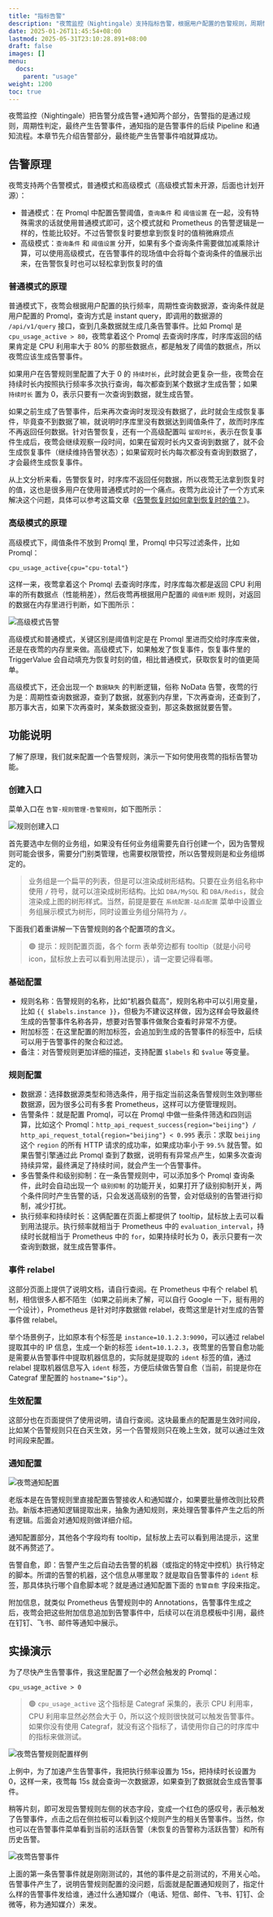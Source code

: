 ```yaml
---
title: "指标告警"
description: "夜莺监控（Nightingale）支持指标告警，根据用户配置的告警规则，周期性查询数据源，当数据源中的数据满足告警阈值时，触发告警。"
date: 2025-01-26T11:45:54+08:00
lastmod: 2025-05-31T23:10:28.891+08:00
draft: false
images: []
menu:
  docs:
    parent: "usage"
weight: 1200
toc: true
---
```


夜莺监控（Nightingale）把告警分成告警+通知两个部分，告警指的是通过规则，周期性判定，最终产生告警事件，通知指的是告警事件的后续 Pipeline 和通知流程。本章节先介绍告警部分，最终能产生告警事件咱就算成功。

## 告警原理

夜莺支持两个告警模式，普通模式和高级模式（高级模式暂未开源，后面也计划开源）：

- 普通模式：在 Promql 中配置告警阈值，`查询条件` 和 `阈值设置` 在一起，没有特殊需求的话就使用普通模式即可，这个模式就和 Prometheus 的告警逻辑是一样的，性能比较好。不过告警恢复时要想拿到恢复时的值稍微麻烦点
- 高级模式：`查询条件` 和 `阈值设置` 分开，如果有多个查询条件需要做加减乘除计算，可以使用高级模式，在告警事件的现场值中会将每个查询条件的值展示出来，在告警恢复时也可以轻松拿到恢复时的值

### 普通模式的原理

普通模式下，夜莺会根据用户配置的执行频率，周期性查询数据源，查询条件就是用户配置的 Promql，查询方式是 instant query，即调用的数据源的 `/api/v1/query` 接口，查到几条数据就生成几条告警事件。比如 Promql 是 `cpu_usage_active > 80`，夜莺拿着这个 Promql 去查询时序库，时序库返回的结果肯定是 CPU 利用率大于 80% 的那些数据点，都是触发了阈值的数据点，所以夜莺应该生成告警事件。

如果用户在告警规则里配置了大于 0 的 `持续时长`，此时就会更复杂一些，夜莺会在持续时长内按照执行频率多次执行查询，每次都查到某个数据才生成告警；如果 `持续时长` 置为 0，表示只要有一次查询到数据，就生成告警。

如果之前生成了告警事件，后来再次查询时发现没有数据了，此时就会生成恢复事件，毕竟查不到数据了嘛，就说明时序库里没有数据达到阈值条件了，故而时序库不再返回任何数据。针对告警恢复，还有一个高级配置叫 `留观时长`，表示在恢复事件生成后，夜莺会继续观察一段时间，如果在留观时长内又查询到数据了，就不会生成恢复事件（继续维持告警状态）；如果留观时长内每次都没有查询到数据了，才会最终生成恢复事件。

从上文分析来看，告警恢复时，时序库不返回任何数据，所以夜莺无法拿到恢复时的值，这也是很多用户在使用普通模式时的一个痛点。夜莺为此设计了一个方式来解决这个问题，具体可以参考这篇文章《[告警恢复时如何拿到恢复时的值？](https://flashcat.cloud/blog/nightingale-release-v7.0.0.beta10/)》。

### 高级模式的原理

高级模式下，阈值条件不放到 Promql 里，Promql 中只写过滤条件，比如 Promql：

```
cpu_usage_active{cpu="cpu-total"}
```

这样一来，夜莺拿着这个 Promql 去查询时序库，时序库每次都是返回 CPU 利用率的所有数据点（性能稍差），然后夜莺再根据用户配置的 `阈值判断` 规则，对返回的数据在内存里进行判断，如下图所示：

<img src="/img/usage/metric-alerting/01.png" alt="高级模式告警"/>

高级模式和普通模式，关键区别是阈值判定是在 Promql 里进而交给时序库来做，还是在夜莺的内存里来做。高级模式下，如果触发了恢复事件，恢复事件里的 TriggerValue 会自动填充为恢复时刻的值，相比普通模式，获取恢复时的值更简单。

高级模式下，还会出现一个 `数据缺失` 的判断逻辑，俗称 NoData 告警，夜莺的行为是：周期性查询数据源，查到了数据，就塞到内存里，下次再查询，还查到了，那万事大吉，如果下次再查时，某条数据没查到，那这条数据就要告警。

## 功能说明

了解了原理，我们就来配置一个告警规则，演示一下如何使用夜莺的指标告警功能。

### 创建入口

菜单入口在 `告警-规则管理-告警规则`，如下图所示：

<img src="/img/usage/metric-alerting/02.png" alt="规则创建入口"/>

首先要选中左侧的业务组，如果没有任何业务组需要先自行创建一个，因为告警规则可能会很多，需要分门别类管理，也需要权限管控，所以告警规则是和业务组绑定的。

> 业务组是一个扁平的列表，但是可以渲染成树形结构。只要在业务组名称中使用 `/` 符号，就可以渲染成树形结构。比如 `DBA/MySQL` 和 `DBA/Redis`，就会渲染成上图的树形样式。当然，前提是要在 `系统配置-站点配置` 菜单中设置业务组展示模式为树形，同时设置业务组分隔符为 `/`。

下面我们着重讲解一下告警规则的各个配置项的含义。

> 🟢 提示：规则配置页面，各个 form 表单旁边都有 tooltip（就是小问号 icon，鼠标放上去可以看到用法提示），请一定要记得看哪。

### 基础配置

- 规则名称：告警规则的名称，比如“机器负载高”，规则名称中可以引用变量，比如 `{{ $labels.instance }}`，但极为不建议这样做，因为这样会导致最终生成的告警事件名称各异，想要对告警事件做聚合查看时非常不方便。
- 附加标签：在这里配置的附加标签，会追加到生成的告警事件的标签中，后续可以用于告警事件的聚合和过滤。
- 备注：对告警规则更加详细的描述，支持配置 `$labels` 和 `$value` 等变量。

### 规则配置

- 数据源：选择数据源类型和筛选条件，用于指定当前这条告警规则生效到哪些数据源，因为很多公司有多套 Prometheus，这样可以方便管理规则。
- 告警条件：就是配置 Promql，可以在 Promql 中做一些条件筛选和四则运算，比如这个 Promql：`http_api_request_success{region="beijing"} / http_api_request_total{region="beijing"} < 0.995` 表示：求取 `beijing` 这个 `region` 的所有 HTTP 请求的成功率，如果成功率小于 `99.5%` 就告警。如果告警引擎通过此 Promql 查到了数据，说明有有异常点产生，如果多次查询持续异常，最终满足了持续时间，就会产生一个告警事件。
- 多告警条件和级别抑制：在一条告警规则中，可以添加多个 Promql 查询条件，此时会自动出现一个 `级别抑制` 的功能开关，如果打开了级别抑制开关，两个条件同时产生告警的话，只会发送高级别的告警，会对低级别的告警进行抑制，减少打扰。
- 执行频率和持续时长：这俩配置在页面上都提供了 tooltip，鼠标放上去可以看到用法提示。执行频率就相当于 Prometheus 中的 `evaluation_interval`，持续时长就相当于 Prometheus 中的 `for`，如果持续时长为 0，表示只要有一次查询到数据，就生成告警事件。

### 事件 relabel

这部分页面上提供了说明文档，请自行查阅。在 Prometheus 中有个 relabel 机制，相信很多人都不陌生（如果之前尚未了解，可以自行 Google 一下，挺有用的一个设计），Prometheus 是针对时序数据做 relabel，夜莺这里是针对生成的告警事件做 relabel。

举个场景例子，比如原本有个标签是 `instance=10.1.2.3:9090`，可以通过 relabel 提取其中的 IP 信息，生成一个新的标签 `ident=10.1.2.3`，夜莺里的告警自愈功能是需要从告警事件中提取机器信息的，实际就是提取的 `ident` 标签的值，通过 relabel 提取机器信息写入 `ident` 标签，方便后续做告警自愈（当前，前提是你在 Categraf 里配置的 `hostname="$ip"`）。

### 生效配置

这部分也在页面提供了使用说明，请自行查阅。这块最重点的配置是生效时间段，比如某个告警规则只在白天生效，另一个告警规则只在晚上生效，就可以通过生效时间段来配置。

### 通知配置

<img src="/img/usage/metric-alerting/03.png" alt="夜莺通知配置"/>

老版本是在告警规则里直接配置告警接收人和通知媒介，如果要批量修改则比较费劲。新版本把通知逻辑提取出来，抽象为通知规则，来处理告警事件产生之后的所有逻辑。后面会对通知规则做详细介绍。

通知配置部分，其他各个字段均有 tooltip，鼠标放上去可以看到用法提示，这里就不再赘述了。

告警自愈，即：告警产生之后自动去告警的机器（或指定的特定中控机）执行特定的脚本。所谓的告警的机器，这个信息从哪里取？就是取自告警事件的 `ident` 标签，那具体执行哪个自愈脚本呢？就是通过通知配置下面的 `告警自愈` 字段来指定。

附加信息，就类似 Prometheus 告警规则中的 Annotations，告警事件生成之后，夜莺会把这些附加信息追加到告警事件中，后续可以在消息模板中引用，最终在钉钉、飞书、邮件等通知中展示。

## 实操演示

为了尽快产生告警事件，我这里配置了一个必然会触发的 Promql：

```
cpu_usage_active > 0
```

> 🟢 `cpu_usage_active` 这个指标是 Categraf 采集的，表示 CPU 利用率，CPU 利用率显然必然会大于 0，所以这个规则很快就可以触发告警事件。如果你没有使用 Categraf，就没有这个指标了，请使用你自己的时序库中的指标来做测试。

<img src="/img/usage/metric-alerting/04.png" alt="夜莺告警规则配置样例"/>

上例中，为了加速产生告警事件，我把执行频率设置为 15s，把持续时长设置为 0，这样一来，夜莺每 15s 就会查询一次数据源，如果查到了数据就会生成告警事件。

稍等片刻，即可发现告警规则左侧的状态字段，变成一个红色的感叹号，表示触发了告警事件，点击之后在侧拉板可以看到这个规则产生的相关告警事件。当然，你也可以在告警事件菜单看到当前的活跃告警（未恢复的告警称为活跃告警）和所有历史告警。

<img src="/img/usage/metric-alerting/05.png" alt="夜莺告警事件"/>

上面的第一条告警事件就是刚刚测试的，其他的事件是之前测试的，不用关心哈。告警事件产生了，说明告警规则配置的没问题，后面就是配置通知规则了，指定什么样的告警事件发给谁，通过什么通知媒介（电话、短信、邮件、飞书、钉钉、企微等，称为通知媒介）来发。
